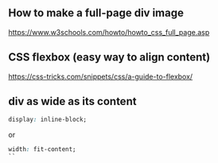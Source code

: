
## How to make a full-page div image

https://www.w3schools.com/howto/howto_css_full_page.asp

## CSS flexbox (easy way to align content)

https://css-tricks.com/snippets/css/a-guide-to-flexbox/

## div as wide as its content

```css
display: inline-block;
```

or

```css
width: fit-content;
``
